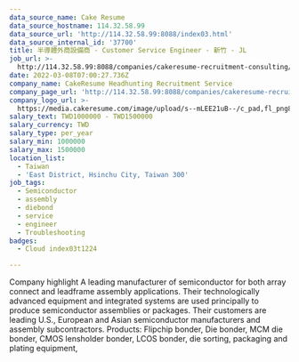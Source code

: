```yaml
---
data_source_name: Cake Resume
data_source_hostname: 114.32.58.99
data_source_url: 'http://114.32.58.99:8088/index03.html'
data_source_internal_id: '37700'
title: 半導體外商設備商 - Customer Service Engineer - 新竹 - JL
job_url: >-
  http://114.32.58.99:8088/companies/cakeresume-recruitment-consulting/jobs/8f2651
date: 2022-03-08T07:00:27.736Z
company_name: CakeResume Headhunting Recruitment Service
company_page_url: 'http://114.32.58.99:8088/companies/cakeresume-recruitment-consulting'
company_logo_url: >-
  https://media.cakeresume.com/image/upload/s--mLEE21uB--/c_pad,fl_png8,h_200,w_200/v1620881212/vdbipassrdfr8omwzeq6.png
salary_text: TWD1000000 - TWD1500000
salary_currency: TWD
salary_type: per_year
salary_min: 1000000
salary_max: 1500000
location_list:
  - Taiwan
  - 'East District, Hsinchu City, Taiwan 300'
job_tags:
  - Semiconductor
  - assembly
  - diebond
  - service
  - engineer
  - Troubleshooting
badges:
  - Cloud index03t1224

---
```


Company highlight A leading manufacturer of semiconductor for both array connect and leadframe assembly applications. Their technologically advanced equipment and integrated systems are used principally to produce semiconductor assemblies or packages. Their customers are leading U.S., European and Asian semiconductor manufacturers and assembly subcontractors. Products: Flipchip bonder, Die bonder, MCM die bonder, CMOS lensholder bonder, LCOS bonder, die sorting, packaging and plating equipment, 
